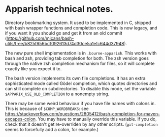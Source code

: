 # Apparish technical notes.

Directory bookmarking system. It used to be implemented in C, shipped with bash
wrapper functions and completion code. This is now legacy, and if you want it
you should go and get it from an old commit
(https://github.com/micans/bash-utils/tree/b825f656bc1092613d74d30ce5a1efc644d37948).

The new pure shell implementation is in `.bourne-apparish`. This works with bash
and zsh, providing tab completion for both. The zsh version goes through the
native zsh completion mechanism for files, so it will complete exactly like you
expect it to.

The bash version implements its own file completions. It has an extra
sophisticated mode called Gödel completion, which quotes directories and can
still complete on subdirectories. To disable this mode, set the variable
`$APPARIX_USE_OLD_COMPLETION` to a nonempty string.

There may be some weird behaviour if you have file names with colons in. This is
because of `$COMP_WORDBREAKS`: see
https://stackoverflow.com/questions/2805412/bash-completion-for-maven-escapes-colon.
You may have to manually override this variable. If you do, check that it
doesn't get re-overriden by any other scripts. (`git-completion` seems to
forcefully add a colon, for example.)

